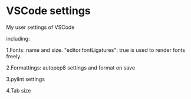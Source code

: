 # VSCode settings

My user settings of VSCode

including:

1.Fonts: name and size.
"editor.fontLigatures": true is used to render fonts freely.

2.Formattings: autopep8 settings and format on save

3.pylint settings

4.Tab size
